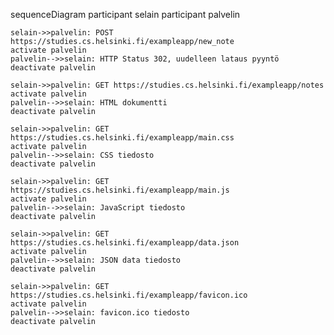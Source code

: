 sequenceDiagram
    participant selain
    participant palvelin
    
    selain->>palvelin: POST https://studies.cs.helsinki.fi/exampleapp/new_note
    activate palvelin
    palvelin-->>selain: HTTP Status 302, uudelleen lataus pyyntö
    deactivate palvelin
    
    selain->>palvelin: GET https://studies.cs.helsinki.fi/exampleapp/notes
    activate palvelin
    palvelin-->>selain: HTML dokumentti
    deactivate palvelin
    
    selain->>palvelin: GET https://studies.cs.helsinki.fi/exampleapp/main.css
    activate palvelin
    palvelin-->>selain: CSS tiedosto
    deactivate palvelin
    
    selain->>palvelin: GET https://studies.cs.helsinki.fi/exampleapp/main.js
    activate palvelin
    palvelin-->>selain: JavaScript tiedosto
    deactivate palvelin

    selain->>palvelin: GET https://studies.cs.helsinki.fi/exampleapp/data.json
    activate palvelin
    palvelin-->>selain: JSON data tiedosto
    deactivate palvelin

    selain->>palvelin: GET https://studies.cs.helsinki.fi/exampleapp/favicon.ico
    activate palvelin
    palvelin-->>selain: favicon.ico tiedosto
    deactivate palvelin